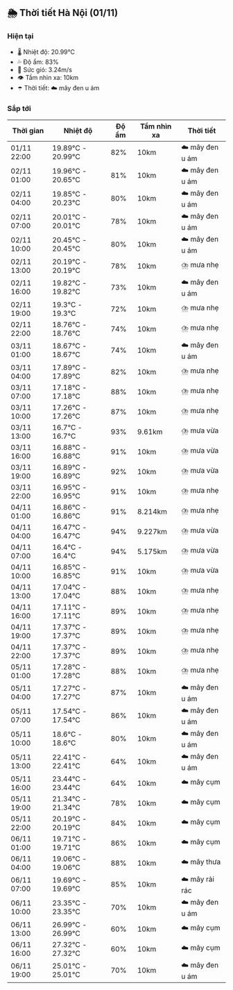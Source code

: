 ## 🌦️ Thời tiết Hà Nội (01/11)

### Hiện tại

- 🌡️ Nhiệt độ: 20.99℃
- 💦 Độ ẩm: 83%
- 💨 Sức gió: 3.24m/s
- 👁️ Tầm nhìn xa: 10km
- ☂️ Thời tiết: ☁️ mây đen u ám

### Sắp tới

| Thời gian | Nhiệt độ | Độ ẩm | Tầm nhìn xa | Thời tiết |
| --- | --- | --- | --- | --- |
| 01/11 22:00 | 19.89℃ - 20.99℃ | 82% | 10km | ☁️ mây đen u ám |
| 02/11 01:00 | 19.96℃ - 20.65℃ | 81% | 10km | ☁️ mây đen u ám |
| 02/11 04:00 | 19.85℃ - 20.23℃ | 80% | 10km | ☁️ mây đen u ám |
| 02/11 07:00 | 20.01℃ - 20.01℃ | 78% | 10km | ☁️ mây đen u ám |
| 02/11 10:00 | 20.45℃ - 20.45℃ | 80% | 10km | ☁️ mây đen u ám |
| 02/11 13:00 | 20.19℃ - 20.19℃ | 78% | 10km | ⛈️ mưa nhẹ |
| 02/11 16:00 | 19.82℃ - 19.82℃ | 73% | 10km | ☁️ mây đen u ám |
| 02/11 19:00 | 19.3℃ - 19.3℃ | 72% | 10km | ⛈️ mưa nhẹ |
| 02/11 22:00 | 18.76℃ - 18.76℃ | 74% | 10km | ⛈️ mưa nhẹ |
| 03/11 01:00 | 18.67℃ - 18.67℃ | 74% | 10km | ☁️ mây đen u ám |
| 03/11 04:00 | 17.89℃ - 17.89℃ | 82% | 10km | ⛈️ mưa nhẹ |
| 03/11 07:00 | 17.18℃ - 17.18℃ | 88% | 10km | ⛈️ mưa nhẹ |
| 03/11 10:00 | 17.26℃ - 17.26℃ | 87% | 10km | ⛈️ mưa nhẹ |
| 03/11 13:00 | 16.7℃ - 16.7℃ | 93% | 9.61km | ⛈️ mưa vừa |
| 03/11 16:00 | 16.88℃ - 16.88℃ | 91% | 10km | ⛈️ mưa vừa |
| 03/11 19:00 | 16.89℃ - 16.89℃ | 92% | 10km | ⛈️ mưa vừa |
| 03/11 22:00 | 16.95℃ - 16.95℃ | 91% | 10km | ⛈️ mưa nhẹ |
| 04/11 01:00 | 16.86℃ - 16.86℃ | 91% | 8.214km | ⛈️ mưa nhẹ |
| 04/11 04:00 | 16.47℃ - 16.47℃ | 94% | 9.227km | ⛈️ mưa vừa |
| 04/11 07:00 | 16.4℃ - 16.4℃ | 94% | 5.175km | ⛈️ mưa vừa |
| 04/11 10:00 | 16.85℃ - 16.85℃ | 91% | 10km | ⛈️ mưa vừa |
| 04/11 13:00 | 17.04℃ - 17.04℃ | 88% | 10km | ⛈️ mưa nhẹ |
| 04/11 16:00 | 17.11℃ - 17.11℃ | 89% | 10km | ⛈️ mưa nhẹ |
| 04/11 19:00 | 17.37℃ - 17.37℃ | 89% | 10km | ⛈️ mưa nhẹ |
| 04/11 22:00 | 17.37℃ - 17.37℃ | 89% | 10km | ⛈️ mưa nhẹ |
| 05/11 01:00 | 17.28℃ - 17.28℃ | 88% | 10km | ⛈️ mưa nhẹ |
| 05/11 04:00 | 17.27℃ - 17.27℃ | 87% | 10km | ☁️ mây đen u ám |
| 05/11 07:00 | 17.54℃ - 17.54℃ | 86% | 10km | ☁️ mây đen u ám |
| 05/11 10:00 | 18.6℃ - 18.6℃ | 80% | 10km | ☁️ mây đen u ám |
| 05/11 13:00 | 22.41℃ - 22.41℃ | 64% | 10km | ☁️ mây đen u ám |
| 05/11 16:00 | 23.44℃ - 23.44℃ | 64% | 10km | ☁️ mây cụm |
| 05/11 19:00 | 21.34℃ - 21.34℃ | 78% | 10km | ☁️ mây cụm |
| 05/11 22:00 | 20.19℃ - 20.19℃ | 84% | 10km | ☁️ mây cụm |
| 06/11 01:00 | 19.71℃ - 19.71℃ | 86% | 10km | ☁️ mây cụm |
| 06/11 04:00 | 19.06℃ - 19.06℃ | 88% | 10km | ☁️ mây thưa |
| 06/11 07:00 | 19.69℃ - 19.69℃ | 85% | 10km | ☁️ mây rải rác |
| 06/11 10:00 | 23.35℃ - 23.35℃ | 70% | 10km | ☁️ mây đen u ám |
| 06/11 13:00 | 26.99℃ - 26.99℃ | 60% | 10km | ☁️ mây cụm |
| 06/11 16:00 | 27.32℃ - 27.32℃ | 60% | 10km | ☁️ mây cụm |
| 06/11 19:00 | 25.01℃ - 25.01℃ | 70% | 10km | ☁️ mây đen u ám |

